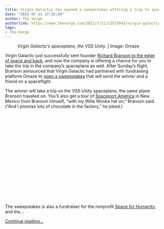 ```yaml
---
title: Virgin Galactic has opened a sweepstakes offering a trip to space
date: "2021-07-11 17:32:20"
author: The Verge
authorlink: https://www.theverge.com/2021/7/11/22572643/virgin-galactic-omaze-sweepstakes-richard-branson-trip-to-space
tags:
- The-Verge
---
```

<figure>
      <img alt="" src="https://cdn.vox-cdn.com/thumbor/9pE8thy2Q26HS5vrk1dAdKm3C9c=/63x0:749x457/1310x873/cdn.vox-cdn.com/uploads/chorus_image/image/69567775/162561738443018386_812x.0.jpeg" />
        <figcaption><em>Virgin Galactic’s spaceplane, the VSS Unity.</em> | Image: Omaze</figcaption>
    </figure>

  <p id="8pSMpm">Virgin Galactic just successfully sent founder <a href="https://www.theverge.com/2021/7/11/22572374/richard-branson-virgin-galactic-space-unity">Richard Branson to the edge of space and back</a>, and now the company is offering a chance for you to take the trip in the company’s spaceplane as well. After Sunday’s flight, Branson announced that Virgin Galactic had partnered with fundraising platform Omaze to <a href="https://go.redirectingat.com?id=66960X1514734&amp;xs=1&amp;url=https%3A%2F%2Fwww.omaze.com%2Fproducts%2Fvirgin-galactic-2021%3Fref%3Dspace&amp;referrer=theverge.com&amp;sref=https%3A%2F%2Fwww.theverge.com%2F2021%2F7%2F11%2F22572643%2Fvirgin-galactic-omaze-sweepstakes-richard-branson-trip-to-space" rel="sponsored nofollow noopener" target="_blank">open a sweepstakes</a> that will send the winner and a friend on a spaceflight. </p>
<p id="yZ1UyN">The winner will take a trip on the VSS Unity spaceplane, the same plane Branson traveled on. You’ll also get a tour of <a href="https://www.theverge.com/2019/12/30/21035125/virgin-galactic-spaceport-america-truth-or-consequences-new-mexico">Spaceport America</a> in New Mexico from Branson himself, “with my Willa Wonka hat on,” Branson said. (“And I promise lots of chocolate in the factory,” he joked.)</p>
<div id="HjkC5J"><div style="left: 0; width: 100%; height: 0; position: relative; padding-bottom: 56.25%;"></div></div>
<p id="eOEru6">The sweepstakes is also a fundraiser for the nonprofit <a href="https://spaceforhumanity.org/?locale=en">Space for Humanity</a>, and the...</p>
  <p>
    <a href="https://www.theverge.com/2021/7/11/22572643/virgin-galactic-omaze-sweepstakes-richard-branson-trip-to-space">Continue reading&hellip;</a>
  </p>